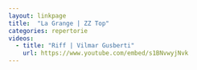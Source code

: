 ```yaml
---
layout: linkpage
title:  "La Grange | ZZ Top"
categories: repertorie
videos:
  - title: "Riff | Vilmar Gusberti"
    url: https://www.youtube.com/embed/s1BNvwyjNvk
---
```

